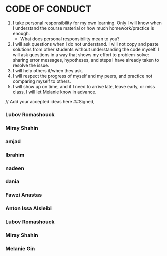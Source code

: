 # CODE OF CONDUCT

1. I take personal responsibility for my own learning. Only I will know when I understand the course material or how much homework/practice is enough. 
	- What does personal responsibility mean to you? 
2. I will ask questions when I do not understand. I will not copy and paste solutions from other students without understanding the code myself. I will ask questions in a way that shows my effort to problem-solve: sharing error messages, hypotheses, and steps I have already taken to resolve the issue. 
3. I will help others if/when they ask.
4. I will respect the progress of myself and my peers, and practice not comparing myself to others.
5. I will show up on time, and if I need to arrive late, leave early, or miss class, I will let Melanie know in advance.

// Add your accepted ideas here 
##Signed,

### Lubov Romashouck
### Miray Shahin
### amjad
### Ibrahim
### nadeen
### dania
### Fawzi Anastas
### Anton Issa Alsleibi 
### Lubov Romashouck
### Miray Shahin
### Melanie Gin

